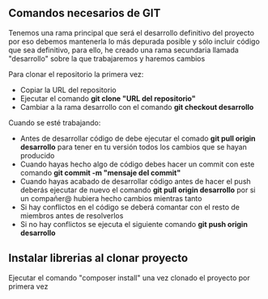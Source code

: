 <h2>Comandos necesarios de GIT</h2>
<p>Tenemos una rama principal que será el desarrollo definitivo del proyecto por eso debemos mantenerla lo más depurada posible y sólo incluir código que sea definitivo, para ello, he creado una rama secundaria llamada "desarrollo" sobre la que trabajaremos y haremos cambios</p>
<p>Para clonar el repositorio la primera vez:</p>
  <ul>
     <li>Copiar la URL del repositorio</li>
    <li>Ejecutar el comando <b>git clone "URL del repositorio"</b></li>
    <li>Cambiar a la rama desarrollo con el comando <b>git checkout desarrollo</b></li>
  </ul>
<p>Cuando se esté trabajando:</p>
  <ul>
    <li>Antes de desarrollar código de debe ejecutar el comado <b>git pull origin desarrollo</b> para tener en tu versión todos los cambios que se hayan producido</li>
    <li>Cuando hayas hecho algo de código debes hacer un commit con este comando <b>git commit -m "mensaje del commit"</b></li>
    <li>Cuando hayas acabado de desarrollar código antes de hacer el push deberás ejecutar de nuevo el comando <b>git pull origin desarrollo</b> por si un compañer@ hubiera hecho cambios mientras
    tanto</li>
    <li>Si hay conflictos en el código se deberá comantar con el resto de miembros antes de resolverlos</li>
    <li>Si no hay conflictos se ejecuta el siguiente comando <b>git push origin desarrollo</b> </li>
  </ul>
<h2>Instalar librerias al clonar proyecto</h2>
<p>Ejecutar el comando "composer install" una vez clonado el proyecto por primera vez</p>
  
